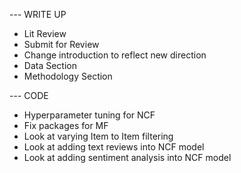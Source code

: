 
--- WRITE UP
- Lit Review
- Submit for Review
- Change introduction to reflect new direction
- Data Section
- Methodology Section

--- CODE
- Hyperparameter tuning for NCF
- Fix packages for MF
- Look at varying Item to Item filtering 
- Look at adding text reviews into NCF model
- Look at adding sentiment analysis into NCF model
